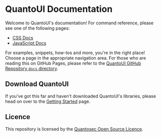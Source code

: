 # QuantoUI Documentation
Welcome to QuantoUI's documentation! For command reference, please see one of the following pages:
* [CSS Docs](https://github.com/Quantosec/QuantoUI/blob/master/cssdocs.json)
* [JavaScript Docs](https://github.com/Quantosec/QuantoUI/blob/master/jsdocs.json)

For examples, snippets, how-tos and more, you're in the right place! Choose a page in the appropriate navigation area.
For those who are reading this on GitHub Pages, please refer to the [QuantoUI GitHub Repository `docs` directory](https://github.com/Quantosec/QuantoUI/tree/master/docs).

## Download QuantoUI
If you've got this far and haven't downloaded QuantoUI's libraries, please head on over to the [Getting Started](gettingStarted.md) page.

## Licence
This repository is licensed by the [Quantosec Open Source Licence](https://github.com/Quantosec/QuantoUI/blob/master/LICENCE.md).
